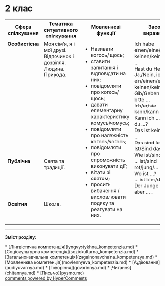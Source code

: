 <div id="hypercomments_widget" class="js-hypercomments-widget invisible"></div>

# 2 клас

<table>
  <tr>
    <td width="10%" align="center"><b>Сфера спілкування</b></td>
    <td width="10%" align="center"><b>Тематика ситуативного спілкування</b></td>
    <td width="40%" align="center"><b>Мовленнєві функції</b></td>
    <td width="60%" align="center"><b>Засоби вираження</b></td>
  </tr>
  <tr>
    <td width="10%" style="vertical-align:top !important;">
<b>Особистісна</b></td>
    <td width="10%" style="vertical-align:top !important;">
Моя сім’я, я і мої друзі.<br>
Відпочинок і дозвілля.<br>
Людина.<br>
Природа.<br>
</td>
    <td width="40%" style="vertical-align:top !important;" rowspan="3">
<ul type="disc">
<li>Називати когось/ щось;</li>
<li>ставити запитання і відповідати на них;</li>
<li>повідомляти про когось/щось;</li>
<li>давати елементарну характеристику комусь/чомусь;</li>
<li>повідомляти про належність когось/чогось;</li>
<li>повідомляти про спроможність виконувати дії;</li>
<li>вітати зі святом;</li>
<li>просити вибачення / висловлювати подяку та реагувати на них. </li>
</ul>
</td>
    <td width="60%" style="vertical-align:top !important;" rowspan="3">
Ich habe einen/eine/ein/ keinen/keine/kein …<br>
Hast du Hefte/…? – Ja,/Nein, ich habe ein/einen/eine/kein/ keinen/keine …<br>
Gib/Geben Sie mir bitte …<br>
Ich/er/sie kann/kann nicht…<br>
Kann ich ...?/Kannst du ...?<br>
Das ist kein/keine …<br>
Das sind keine …<br>
Ist/Sind das …?<br>
Wie ist/sind …?<br>
… ist/sind rot/jung/… </br>
Wo ist …?<br>
… ist hier/da.<br>
Der Junge ist ... aber ... . <br>
</td>
  </tr>
<tr>
    <td width="10%" style="vertical-align:top !important;">
<b>Публічна</b></td>
    <td width="10%" style="vertical-align:top !important;">
Свята та традиції.</td>
</tr>
<tr>
    <td width="10%" style="vertical-align:top !important;">
<b>Освітня</b></td>
    <td width="10%" style="vertical-align:top !important;">
Школа.</td>
</tr>
</table>

<hr>
<p><b>Зміст розділу:</b></p>
   * [Лінгвістична компетенція](lyngvystykhna_kompetenzia.md)
   * [Соціокультурна компетенція](soziokulturna_kompetenzia.md)
   * [Загальнонавчальна компетенція](zagalnonavchalna_kompetenzya.md)
   * [Мовленнєва компетенція](movlennyeva_kompetenzia.md)
       * [Аудіювання](audiyuvannya.md)
       * [Говоріння](govorinnya.md)
       * [Читання](chitannya.md)
       * [Письмо](pysmo.md)

<div class="js-hypercomments-container">
    <a href="http://hypercomments.com" class="hc-link" title="comments widget">comments powered by HyperComments</a>
</div>